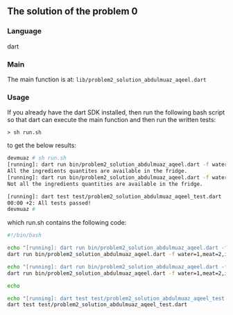 ## The solution of the problem 0

### Language

dart

### Main

The main function is at: `lib/problem2_solution_abdulmuaz_aqeel.dart`

### Usage

If you already have the dart SDK installed, then run the following bash script so that dart can execute the main function and then run the written tests:

```
> sh run.sh
```

to get the below results:

```sh
devmuaz # sh run.sh
[running]: dart run bin/problem2_solution_abdulmuaz_aqeel.dart -f water=1,meat=2,ice-cream=2,banana=6,ice-cubes=1 -i banana=4,meat=1
All the ingredients quantites are available in the fridge.
[running]: dart run bin/problem2_solution_abdulmuaz_aqeel.dart -f water=1,meat=2,ice-cream=2,banana=6,ice-cubes=1 -i banana=8,meat=3
Not all the ingredients quantities are available in the fridge.

[running]: dart test test/problem2_solution_abdulmuaz_aqeel_test.dart
00:00 +2: All tests passed!
devmuaz #
```

which run.sh contains the following code:

```sh
#!/bin/bash

echo "[running]: dart run bin/problem2_solution_abdulmuaz_aqeel.dart -f water=1,meat=2,ice-cream=2,banana=6,ice-cubes=1 -i banana=4,meat=1"
dart run bin/problem2_solution_abdulmuaz_aqeel.dart -f water=1,meat=2,ice-cream=2,banana=6,ice-cubes=1 -i banana=4,meat=1

echo "[running]: dart run bin/problem2_solution_abdulmuaz_aqeel.dart -f water=1,meat=2,ice-cream=2,banana=6,ice-cubes=1 -i banana=8,meat=3"
dart run bin/problem2_solution_abdulmuaz_aqeel.dart -f water=1,meat=2,ice-cream=2,banana=6,ice-cubes=1 -i banana=8,meat=3

echo

echo "[running]: dart test test/problem2_solution_abdulmuaz_aqeel_test.dart"
dart test test/problem2_solution_abdulmuaz_aqeel_test.dart
```

